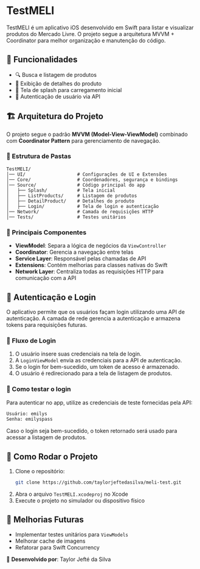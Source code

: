 # TestMELI

TestMELI é um aplicativo iOS desenvolvido em Swift para listar e visualizar produtos do Mercado Livre. O projeto segue a arquitetura MVVM + Coordinator para melhor organização e manutenção do código.

## 📌 Funcionalidades
- 🔍 Busca e listagem de produtos
- 📄 Exibição de detalhes do produto
- 🏁 Tela de splash para carregamento inicial
- 🔑 Autenticação de usuário via API

## 🏗 Arquitetura do Projeto
O projeto segue o padrão **MVVM (Model-View-ViewModel)** combinado com **Coordinator Pattern** para gerenciamento de navegação.

### 📂 Estrutura de Pastas
```
TestMELI/
│── UI/                   # Configurações de UI e Extensões
│── Core/                 # Coordenadores, segurança e bindings
│── Source/               # Código principal do app
│   ├── Splash/           # Tela inicial
│   ├── ListProducts/     # Listagem de produtos
│   ├── DetailProduct/    # Detalhes do produto
│   ├── Login/            # Tela de login e autenticação
│── Network/              # Camada de requisições HTTP
│── Tests/                # Testes unitários
```

### 📜 Principais Componentes
- **ViewModel**: Separa a lógica de negócios da `ViewController`
- **Coordinator**: Gerencia a navegação entre telas
- **Service Layer**: Responsável pelas chamadas de API
- **Extensions**: Contém melhorias para classes nativas do Swift
- **Network Layer**: Centraliza todas as requisições HTTP para comunicação com a API

## 🔑 Autenticação e Login
O aplicativo permite que os usuários façam login utilizando uma API de autenticação. A camada de rede gerencia a autenticação e armazena tokens para requisições futuras.

### 🔹 Fluxo de Login
1. O usuário insere suas credenciais na tela de login.
2. A `LoginViewModel` envia as credenciais para a API de autenticação.
3. Se o login for bem-sucedido, um token de acesso é armazenado.
4. O usuário é redirecionado para a tela de listagem de produtos.

### 🔹 Como testar o login
Para autenticar no app, utilize as credenciais de teste fornecidas pela API:
```bash
Usuário: emilys
Senha: emilyspass
```
Caso o login seja bem-sucedido, o token retornado será usado para acessar a listagem de produtos.

## 🚀 Como Rodar o Projeto
1. Clone o repositório:
   ```bash
   git clone https://github.com/taylorjeftedasilva/meli-test.git
   ```
2. Abra o arquivo `TestMELI.xcodeproj` no Xcode
3. Execute o projeto no simulador ou dispositivo físico

## 🔧 Melhorias Futuras
- Implementar testes unitários para `ViewModels`
- Melhorar cache de imagens
- Refatorar para Swift Concurrency

📌 **Desenvolvido por**: Taylor Jefté da Silva

